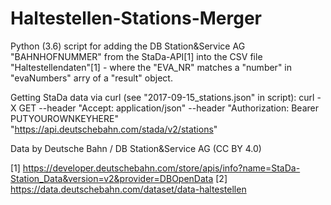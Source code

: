 # Haltestellen-Stations-Merger

Python (3.6) script for adding the DB Station&Service AG "BAHNHOFNUMMER" from the StaDa-API[1] into the CSV file "Haltestellendaten"[1] - where the "EVA_NR" matches a "number" in "evaNumbers" arry of a "result" object.

Getting StaDa data via curl (see "2017-09-15_stations.json" in script):
curl -X GET --header "Accept: application/json" --header "Authorization: Bearer PUTYOUROWNKEYHERE" "https://api.deutschebahn.com/stada/v2/stations"

Data by Deutsche Bahn / DB Station&Service AG (CC BY 4.0)

[1] https://developer.deutschebahn.com/store/apis/info?name=StaDa-Station_Data&version=v2&provider=DBOpenData
[2] https://data.deutschebahn.com/dataset/data-haltestellen
